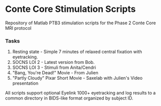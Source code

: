 # Conte Core Stimulation Scripts

Repository of Matlab PTB3 stimulation scripts for the Phase 2 Conte Core MRI protocol

### Tasks

1. Resting state - Simple 7 minutes of relaxed central fixation with eyetracking.
2. SOCNS LOI 2 - Latest version from Bob.
3. SOCNS LOI 3 - Stimuli from Anita/Cendri
4. "Bang, You're Dead!" Movie - From Julien
5. "Partly Cloudy" Pixar Short Movie - Saxelab with Julien's Video presentation

All scripts support optional Eyelink 1000+ eyetracking and log results to a common directory in BIDS-like format organized by subject ID.
